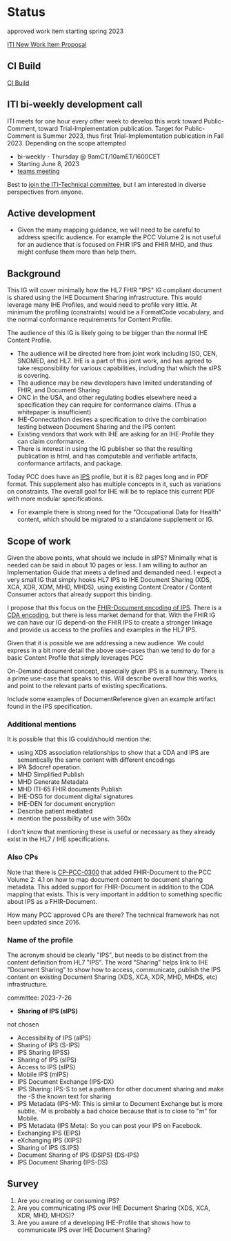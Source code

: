 # Status

approved work item starting spring 2023

[ITI New Work Item Proposal](https://github.com/IHE/IT-Infrastructure/issues/197)

## CI Build

[CI Build](http://build.fhir.org/ig/IHE/ITI.sIPS/branches/master/index.html)

## ITI bi-weekly development call

ITI meets for one hour every other week to develop this work toward Public-Comment, toward Trial-Implementation publication. Target for Public-Comment is Summer 2023, thus first Trial-Implementation publication in Fall 2023. Depending on the scope attempted

- bi-weekly - Thursday @ 9amCT/10amET/1600CET
- Starting June 8, 2023
- [teams meeting](https://teams.microsoft.com/l/meetup-join/19%3ameeting_NDUyNmZlYWYtODMwMi00NzFiLTg0NGMtN2UwYTVhMjZkZThj%40thread.v2/0?context=%7b%22Tid%22%3a%2202a9376b-a4f9-4a63-a240-52c43ebf9a89%22%2c%22Oid%22%3a%226459fea4-110a-4d17-85f0-00587211a0c0%22%7d)

Best to [join the ITI-Technical committee](https://www.ihe.net/ihe_domains/it_infrastructure/), but I am interested in diverse perspectives from anyone.

## Active development

- Given the many mapping guidance, we will need to be careful to address specific audience. For example the PCC Volume 2 is not useful for an audience that is focused on FHIR IPS and FHIR MHD, and thus might confuse them more than help them.

## Background

This IG will cover minimally how the HL7 FHIR "IPS" IG compliant document is shared using the IHE Document Sharing infrastructure. This would leverage many IHE Profiles, and would need to profile very little. At minimum the profiling (constraints) would be a FormatCode vocabulary, and the normal conformance requirements for Content Profile.

The audience of this IG is likely going to be bigger than the normal IHE Content Profile.

- The audience will be directed here from joint work including ISO, CEN, SNOMED, and HL7. IHE is a part of this joint work, and has agreed to take responsibility for various capabilities, including that which the sIPS is covering.
- The audience may be new developers have limited understanding of FHIR, and Document Sharing
- ONC in the USA, and other regulating bodies elsewhere need a specification they can require for conformance claims. (Thus a whitepaper is insufficient)
- IHE-Connectathon desires a specification to drive the combination testing between Document Sharing and the IPS content
- Existing vendors that work with IHE are asking for an IHE-Profile they can claim conformance.
- There is interest in using the IG publisher so that the resulting publication is html, and has computable and verifiable artifacts, conformance artifacts, and package.

Today PCC does have an [IPS](https://www.ihe.net/uploadedFiles/Documents/PCC/IHE_PCC_Suppl_IPS.pdf) profile, but it is 82 pages long and in PDF format. This supplement also has multiple concepts in it, such as variations on constraints. The overall goal for IHE will be to replace this current PDF with more modular specifications. 

- For example there is strong need for the "Occupational Data for Health" content, which should be migrated to a standalone supplement or IG. 

## Scope of work

Given the above points, what should we include in sIPS? Minimally what is needed can be said in about 10 pages or less.  I am willing to author an Implementation Guide that meets a defined and demanded need.  I expect a very small IG that simply hooks HL7 IPS to IHE Document Sharing (XDS, XCA, XDR, XDM, MHD, MHDS), using existing Content Creator / Content Consumer actors that already support this binding.

I propose that this focus on the [FHIR-Document encoding of IPS](http://hl7.org/fhir/uv/ips/). There is a [CDA encoding](https://art-decor.org/art-decor/decor-project--hl7ips-), but there is less market demand for that. With the FHIR IG we can have our IG depend-on the FHIR IPS to create a stronger linkage and provide us access to the profiles and examples in the HL7 IPS.

Given that it is possible we are addressing a new audience. We could express in a bit more detail the above use-cases than we tend to do for a basic Content Profile that simply leverages PCC

On-Demand document concept, especially given IPS is a summary. There is a prime use-case that speaks to this. Will describe overall how this works, and point to the relevant parts of existing specifications.

Include some examples of DocumentReference given an example artifact found in the IPS specification.

### Additional mentions

It is possible that this IG could/should mention the:

- using XDS association relationships to show that a CDA and IPS are semantically the same content with different encodings
- IPA $docref operation.
- MHD Simplified Publish
- MHD Generate Metadata
- MHD ITI-65 FHIR documents Publish
- IHE-DSG for document digital signatures
- IHE-DEN for document encryption
- Describe patient mediated
- mention the possibility of use with 360x

I don't know that mentioning these is useful or necessary as they already exist in the HL7 / IHE specifications.

### Also CPs

Note that there is [CP-PCC-0300](https://docs.google.com/document/d/1bbA51duSvceEwTLTukNpAy5EYWWG9XSr/edit) that added FHIR-Document to the PCC Volume 2: 4.1 on how to map document content to document sharing metadata. This added support for FHIR-Document in addition to the CDA mapping that exists. This is very important in addition to something specific about IPS as a FHIR-Document.

How many PCC approved CPs are there? The technical framework has not been updated since 2016.

### Name of the profile

The acronym should be clearly "IPS", but needs to be distinct from the content definition from HL7 "IPS". The word "Sharing" helps link to IHE "Document Sharing" to show how to access, communicate, publish the IPS content on existing Document Sharing (XDS, XCA, XDR, MHD, MHDS, etc) infrastructure. 

committee: 2023-7-26

- **Sharing of IPS (sIPS)**

not chosen

- Accessibility of IPS (aIPS)
- Sharing of IPS (S-IPS)
- IPS Sharing (IPSS)
- Sharing of IPS (sIPS)
- Access to IPS (sIPS)
- Mobile IPS (mIPS)
- IPS Document Exchange (IPS-DX)
- IPS Sharing: IPS-S to set a pattern for other document sharing and make the -S the known text for sharing
- IPS Metadata (IPS-M): This is similar to Document Exchange but is more subtle. -M is probably a bad choice because that is to close to "m" for Mobile.
- IPS Metadata (IPS Meta): So you can post your IPS on Facebook.
- Exchanging IPS (EIPS)
- eXchanging IPS (XIPS)
- Sharing of IPS (S.IPS)
- Document Sharing of IPS (DSIPS) (DS-IPS)
- IPS Document Sharing (IPS-DS)

## Survey

1. Are you creating or consuming IPS?
2. Are you communicating IPS over IHE Document Sharing (XDS, XCA, XDR, MHD, MHDS)?
3. Are you aware of a developing IHE-Profile that shows how to communicate IPS over IHE Document Sharing?

